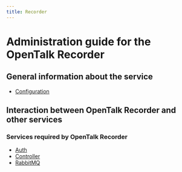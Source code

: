 ```yaml
---
title: Recorder
---
```


# Administration guide for the OpenTalk Recorder

## General information about the service

- [Configuration](./configuration/README.md)

## Interaction between OpenTalk Recorder and other services

### Services required by OpenTalk Recorder

- [Auth](./configuration/auth.md)
- [Controller](./configuration/controller.md)
- [RabbitMQ](./configuration/rabbitmq.md)
